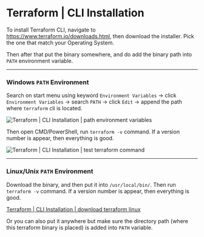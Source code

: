 # Terraform | CLI Installation

To install Terraform CLI, navigate to https://www.terraform.io/downloads.html, then download the installer. Pick the one that match your Operating System.

Then after that put the binary somewhere, and do add the binary path into `PATH` environment variable.

---

### Windows `PATH` Environment

Search on start menu using keyword `Environment Variables` → click `Environment Variables` → search `PATH` → click `Edit` → append the path where `terraform` cli is located.

![Terraform | CLI Installation | path environment variables](https://i.imgur.com/xU3fbTe.jpg)

Then open CMD/PowerShell, run `terraform -v` command. If a version number is appear, then everything is good.

![Terraform | CLI Installation | test terraform command](https://i.imgur.com/XOdec43.png)

---

### Linux/Unix `PATH` Environment

Download the binary, and then put it into `/usr/local/bin/`. Then run `terraform -v` command. If a version number is appear, then everything is good.

[Terraform | CLI Installation | download terraform linux](https://i.imgur.com/cuvt0hv.png)

Or you can also put it anywhere but make sure the directory path (where this terraform binary is placed) is added into `PATH` variable.

